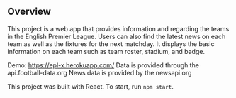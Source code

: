 ## Overview

This project is a web app that provides information and regarding the teams in the English Premier League. Users can also find the latest news on each team as well as the fixtures for the next matchday. It displays the basic information on each team such as team roster, stadium, and badge.

Demo: https://epl-x.herokuapp.com/
Data is provided through the api.football-data.org
News data is provided by the newsapi.org

This project was built with React. To start, run `npm start`.
